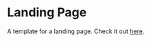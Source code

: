 # Landing Page

A template for a landing page. Check it out [here](https://ericliiit.github.io/odin-projects/Landing-Page).
